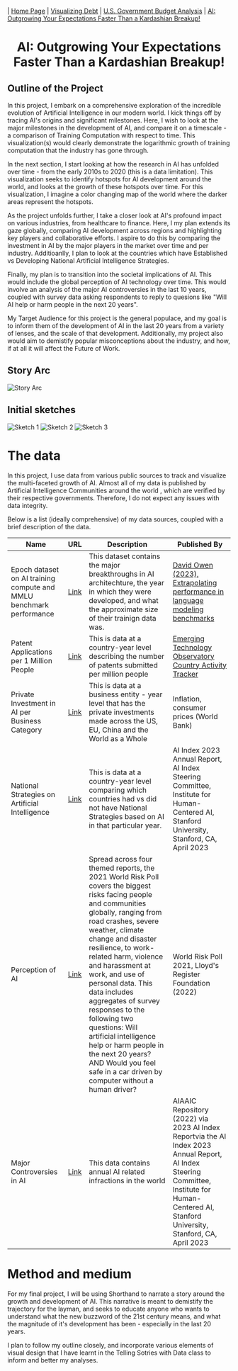 | [Home Page](https://sajujya.github.io/tswd-portfolio-sajujya/) | [Visualizing Debt](visualizing-government-debt) | [U.S. Government Budget Analysis](critique_by_design) | [AI: Outgrowing Your Expectations Faster Than a Kardashian Breakup!](final-project-part-one)


<h1 align="center">AI: Outgrowing Your Expectations Faster Than a Kardashian Breakup!</h1>

## Outline of the Project

In this project, I embark on a comprehensive exploration of the incredible evolution of Artificial Intelligence in our modern world. I kick things off by tracing AI's origins and significant milestones. Here, I wish to look at the major milestones in the development of AI, and compare it on a timescale - a comparison of Training Computation with respect to time. This visualization(s) would clearly demonstrate the logarithmic growth of training computation that the industry has gone through.

In the next section, I start looking at how the research in AI has unfolded over time - from the early 2010s to 2020 (this is a data limitation). This visualization seeks to identify hotspots for AI development around the world, and looks at the growth of these hotspots over time. For this visualization, I imagine a color changing map of the world where the darker areas represent the hotspots. 

As the project unfolds further, I take a closer look at AI's profound impact on various industries, from healthcare to finance. Here, I my plan extends its gaze globally, comparing AI development across regions and highlighting key players and collaborative efforts. I aspire to do this by comparing the investment in AI by the major players in the market over time and per industry. Additioanlly, I plan to look at the countries which have Established vs Developing National Artificial Intelligence Strategies. 

Finally, my plan is to transition into the societal implications of AI. This would include the global perception of AI technology over time. This would involve an analysis of the major AI controversies in the last 10 years, coupled with survey data asking respondents to reply to quesions like "Will AI help or harm people in the next 20 years". 

My Target Audience for this project is the general populace, and my goal is to inform them of the development of AI in the last 20 years from a variety of lenses, and the scale of that development. Additionally, my project also would aim to demistify popular misconceptions about the industry, and how, if at all it will affect the Future of Work. 

## Story Arc 
![Story Arc](Story_Arc.jpeg)

## Initial sketches

![Sketch 1](S_1.jpeg)
![Sketch 2](S_2.jpeg)
![Sketch 3](S_3.jpeg)

# The data
In this project, I use data from various public sources to track and visualize the multi-faceted growth of AI. Almost all of my data is published by Artificial Intelligence Communities around the world , which are verified by their respective governments. Therefore, I do not expect any issues with data integrity. 

Below is a list (ideally comprehensive) of my data sources, coupled with a brief description of the data.

| Name | URL | Description | Published By |
|------|-----|-------------|--------|
|Epoch dataset on AI training compute and MMLU benchmark performance| [Link](https://docs.google.com/spreadsheets/d/1HSGbUVwGy3XLuChH_H16Keux2jmVfKT9rfDrC3uu-SQ/edit#gid=0) | This dataset contains the major breakthroughs in AI architechture, the year in which they were developed, and what the approximate size of their trainign data was. | [David Owen (2023), Extrapolating performance in language modeling benchmarks](https://epochai.org/blog/extrapolating-performance-in-language-modelling-benchmarks)
| Patent Applications per 1 Million People | [Link](https://drive.google.com/file/d/14h4GNw5Unuc0Bcv1_fYS7uTEfmRVJd-U/view?usp=sharing) | This is data at a country-year level describing the number of patents submitted per million people | [Emerging Technology Observatory Country Activity Tracker](https://cat.eto.tech/?expanded=Summary-metrics%2CChanges-over-time)
| Private Investment in AI per Business Category|[Link](https://drive.google.com/file/d/1fg3v6VgeURXC4Jzsd4PflnAyat6RRK9h/view?usp=sharing) |   This is data at a business entity - year level that has the private investments made across the US, EU, China and the World as a Whole | Inflation, consumer prices (World Bank) 
|National Strategies on Artificial Intelligence|[Link](https://drive.google.com/file/d/1u28YWlbhJDFsztSqPMQaNcgWS6-uoyAN/view?usp=sharing)|This is data at a country-year level comparing which countries had vs did not have National Strategies based on AI in that particular year. |AI Index 2023 Annual Report, AI Index Steering Committee, Institute for Human-Centered AI, Stanford University, Stanford, CA, April 2023
|Perception of AI |[Link](https://drive.google.com/file/d/1aYhJnzGtsZfyYBtTNtRUWgeB2931dF6k/view?usp=sharing)|Spread across four themed reports, the 2021 World Risk Poll covers the biggest risks facing people and communities globally, ranging from road crashes, severe weather, climate change and disaster resilience, to work-related harm, violence and harassment at work, and use of personal data. This data includes aggregates of survey responses to the following two questions: Will artificial intelligence help or harm people in the next 20 years? AND Would you feel safe in a car driven by computer without a human driver? |World Risk Poll 2021, Lloyd's Register Foundation (2022)
|Major Controversies in AI| [Link](https://drive.google.com/file/d/1IpGHqzL47F632Z9Xm_AKYqikLFa0IPnE/view?usp=sharing)|This data contains annual AI related infractions in the world| AIAAIC Repository (2022) via 2023 AI Index Reportvia the AI Index 2023 Annual Report, AI Index Steering Committee, Institute for Human-Centered AI, Stanford University, Stanford, CA, April 2023

# Method and medium

For my final project, I will be using Shorthand to narrate a story around the growth and development of AI. This narrative is meant to demistify the trajectory for the layman, and seeks to educate anyone who wants to understand what the new buzzword of the 21st century means, and what the magnitude of it's development has been - especially in the last 20 years. 

I plan to follow my outline closely, and incorporate various elements of visual design that I have learnt in the Telling Sotries with Data class to inform and better my analyses. 


